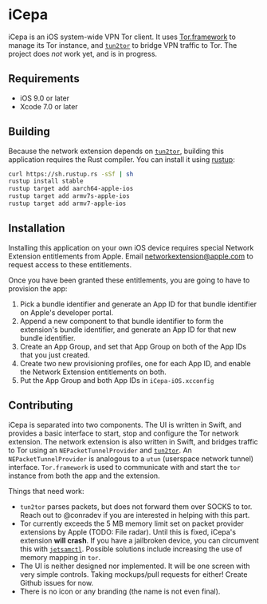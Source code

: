 # iCepa

iCepa is an iOS system-wide VPN Tor client. It uses [Tor.framework](https://github.com/iCepa/Tor.framework) to manage its Tor instance, and [`tun2tor`](https://github.com/iCepa/tun2tor) to bridge VPN traffic to Tor. The project does *not* work yet, and is in progress.

## Requirements

- iOS 9.0 or later
- Xcode 7.0 or later

## Building

Because the network extension depends on [`tun2tor`](https://github.com/iCepa/tun2tor), building this application requires the Rust compiler. You can install it using [rustup](https://www.rustup.rs):


```sh
curl https://sh.rustup.rs -sSf | sh
rustup install stable
rustup target add aarch64-apple-ios
rustup target add armv7s-apple-ios
rustup target add armv7-apple-ios
```

## Installation

Installing this application on your own iOS device requires special Network Extension entitlements from Apple. Email [networkextension@apple.com](mailto:networkextension@apple.com) to request access to these entitlements.

Once you have been granted these entitlements, you are going to have to provision the app:

1. Pick a bundle identifier and generate an App ID for that bundle identifier on Apple's developer portal.
2. Append a new component to that bundle identifier to form the extension's bundle identifier, and generate an App ID for that new bundle identifier.
3. Create an App Group, and set that App Group on both of the App IDs that you just created.
4. Create two new provisioning profiles, one for each App ID, and enable the Network Extension entitlements on both.
5. Put the App Group and both App IDs in `iCepa-iOS.xcconfig`

## Contributing

iCepa is separated into two components. The UI is written in Swift, and provides a basic interface to start, stop and configure the Tor network extension. The network extension is also written in Swift, and bridges traffic to Tor using an `NEPacketTunnelProvider` and [`tun2tor`](https://github.com/iCepa/tun2tor). An `NEPacketTunnelProvider` is analogous to a `utun` (userspace network tunnel) interface. `Tor.framework` is used to communicate with and start the `tor` instance from both the app and the extension.

Things that need work:
- `tun2tor` parses packets, but does not forward them over SOCKS to tor. Reach out to @conradev if you are interested in helping with this part.
- Tor currently exceeds the 5 MB memory limit set on packet provider extensions by Apple (TODO: File radar). Until this is fixed, iCepa's extension **will crash**. If you have a jailbroken device, you can circumvent this with [`jetsamctl`](https://github.com/conradev/jetsamctl). Possible solutions include increasing the use of memory mapping in `tor`.
- The UI is neither designed nor implemented. It will be one screen with very simple controls. Taking mockups/pull requests for either! Create Github issues for now.
- There is no icon or any branding (the name is not even final).
